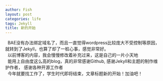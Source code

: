 ```yaml
---
author: Fish
layout: post
categories: life
tags: Jekyll
title: 新的开始
---
```

&nbsp;&nbsp;BAE没有办法绑定域名了，而且一直觉得wordpress比较庞大不受控制等原因，就转到了Jekyll，也算了却了一桩心事，感觉非常好。
<br>&nbsp;&nbsp;以前博客的内容，我会慢慢修改着补充过来，这是自己的一片小天地
<br>&nbsp;&nbsp;能用上自由度这么高的blog，真的非常感谢Github, 感谢Jekyll和主题的制作维护作者， 感谢各种开源工作者
<br>&nbsp;&nbsp;今年就要找工作了，学生时代即将结束，文章标题新的开始！加油吧！


